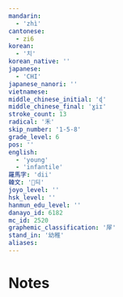 ```yaml
---
mandarin:
  - 'zhì'
cantonese:
  - zi6
korean:
  - '치'
korean_native: ''
japanese:
  - 'CHI'
japanese_nanori: ''
vietnamese:
middle_chinese_initial: 'ɖ'
middle_chinese_final: 'ɣiɪ'
stroke_count: 13
radical: '禾'
skip_number: '1-5-8'
grade_level: 6
pos: ''
english:
  - 'young'
  - 'infantile'
羅馬字: 'dii'
韓文: '듸'
joyo_level: ''
hsk_level: ''
hanmun_edu_level: ''
danayo_id: 6182
mc_id: 2520
graphemic_classification: '屖'
stand_in: '幼稚'
aliases:
---
```


# Notes
